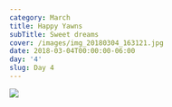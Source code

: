 ```yaml
---
category: March
title: Happy Yawns
subTitle: Sweet dreams
cover: /images/img_20180304_163121.jpg
date: 2018-03-04T00:00:00-06:00
day: '4'
slug: Day 4
---
```

![](/images/img_20180304_163121.jpg)
